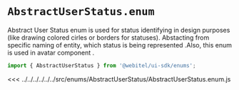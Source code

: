 # `AbstractUserStatus.enum`

Abstract User Status enum is used for status identifying in design purposes
(like drawing colored cirles or borders for statuses).
Abstacting from specific naming of entity, which status is being represented .Also, this enum is used in avatar
component .

```js
import { AbstractUserStatus } from '@webitel/ui-sdk/enums';
```

<<< ../../../../../../src/enums/AbstractUserStatus/AbstractUserStatus.enum.js
